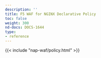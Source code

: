 ```yaml
---
description: ''
title: F5 WAF for NGINX Declarative Policy
toc: false
weight: 300
nd-docs: DOCS-1644
type:
- reference
---
```


{{< include "nap-waf/policy.html" >}}
